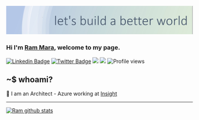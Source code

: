 ![](https://github.com/mararam/mararam/blob/main/images/header.jpg)
### Hi I'm [Ram Mara](https://github.com/mararam), welcome to my page.

[![Linkedin Badge](https://img.shields.io/badge/-LinkedIn-0e76a8?style=flat-square&logo=Linkedin&logoColor=white)](https://linkedin.com/in/rammara)
[![Twitter Badge](https://img.shields.io/badge/-Twitter-00acee?style=flat-square&logo=Twitter&logoColor=white)](https://twitter.com/rammara6886)
![](https://img.shields.io/github/last-commit/mararam/mararam?&style=flat-square)
![](https://img.shields.io/github/followers/mararam?label=Follow&style=flat-square)
![Profile views](https://gpvc.arturio.dev/mararam)
## ~$ whoami?
:office: I am an Architect - Azure working  at [Insight](https://www.insight.com/en_US/home.html)

---
[![Ram github stats](https://github-readme-stats.vercel.app/api?username=mararam&show_icons=true&theme=default&disable_animations=false)](https://github.com/anuraghazra/github-readme-stats)
